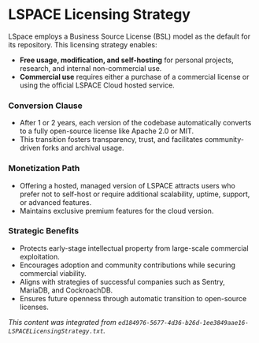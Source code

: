 # LSPACE Licensing Strategy

LSpace employs a Business Source License (BSL) model as the default for its repository. This licensing strategy enables:

- **Free usage, modification, and self-hosting** for personal projects, research, and internal non-commercial use.
- **Commercial use** requires either a purchase of a commercial license or using the official LSPACE Cloud hosted service.

### Conversion Clause

- After 1 or 2 years, each version of the codebase automatically converts to a fully open-source license like Apache 2.0 or MIT.
- This transition fosters transparency, trust, and facilitates community-driven forks and archival usage.

### Monetization Path

- Offering a hosted, managed version of LSPACE attracts users who prefer not to self-host or require additional scalability, uptime, support, or advanced features.
- Maintains exclusive premium features for the cloud version.

### Strategic Benefits

- Protects early-stage intellectual property from large-scale commercial exploitation.
- Encourages adoption and community contributions while securing commercial viability.
- Aligns with strategies of successful companies such as Sentry, MariaDB, and CockroachDB.
- Ensures future openness through automatic transition to open-source licenses.

*This content was integrated from `ed184976-5677-4d36-b26d-1ee3849aae16-LSPACELicensingStrategy.txt`.*